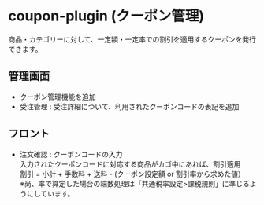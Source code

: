 # coupon-plugin (クーポン管理)

商品・カテゴリーに対して、一定額・一定率での割引を適用するクーポンを発行できます。


## 管理画面

* クーポン管理機能を追加
* 受注管理 : 受注詳細について、利用されたクーポンコードの表記を追加

## フロント
* 注文確認 : クーポンコードの入力  
  入力されたクーポンコードに対応する商品がカゴ中にあれば、割引適用  
    割引 = 小計 + 手数料 + 送料 - (クーポン設定額 or 割引率から求めた値）  
    ※尚、率で算定した場合の端数処理は「共通税率設定>課税規則」に準じるようにしています。  
